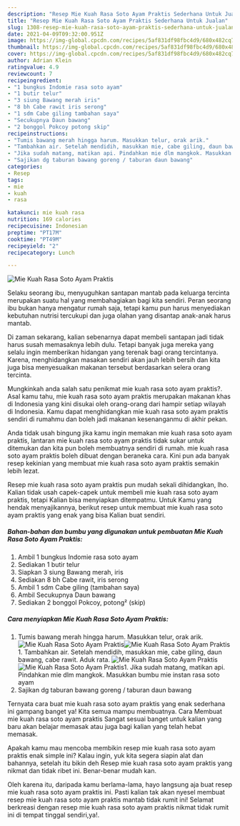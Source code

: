 ```yaml
---
description: "Resep Mie Kuah Rasa Soto Ayam Praktis Sederhana Untuk Jualan"
title: "Resep Mie Kuah Rasa Soto Ayam Praktis Sederhana Untuk Jualan"
slug: 1308-resep-mie-kuah-rasa-soto-ayam-praktis-sederhana-untuk-jualan
date: 2021-04-09T09:32:00.951Z
image: https://img-global.cpcdn.com/recipes/5af831df98fbc4d9/680x482cq70/mie-kuah-rasa-soto-ayam-praktis-foto-resep-utama.jpg
thumbnail: https://img-global.cpcdn.com/recipes/5af831df98fbc4d9/680x482cq70/mie-kuah-rasa-soto-ayam-praktis-foto-resep-utama.jpg
cover: https://img-global.cpcdn.com/recipes/5af831df98fbc4d9/680x482cq70/mie-kuah-rasa-soto-ayam-praktis-foto-resep-utama.jpg
author: Adrian Klein
ratingvalue: 4.9
reviewcount: 7
recipeingredient:
- "1 bungkus Indomie rasa soto ayam"
- "1 butir telur"
- "3 siung Bawang merah iris"
- "8 bh Cabe rawit iris serong"
- "1 sdm Cabe giling tambahan saya"
- "Secukupnya Daun bawang"
- "2 bonggol Pokcoy potong skip"
recipeinstructions:
- "Tumis bawang merah hingga harum. Masukkan telur, orak arik."
- "Tambahkan air. Setelah mendidih, masukkan mie, cabe giling, daun bawang, cabe rawit. Aduk rata."
- "Jika sudah matang, matikan api. Pindahkan mie dlm mangkok. Masukkan bumbu mie instan rasa soto ayam"
- "Sajikan dg taburan bawang goreng / taburan daun bawang"
categories:
- Resep
tags:
- mie
- kuah
- rasa

katakunci: mie kuah rasa 
nutrition: 169 calories
recipecuisine: Indonesian
preptime: "PT17M"
cooktime: "PT49M"
recipeyield: "2"
recipecategory: Lunch

---
```



![Mie Kuah Rasa Soto Ayam Praktis](https://img-global.cpcdn.com/recipes/5af831df98fbc4d9/680x482cq70/mie-kuah-rasa-soto-ayam-praktis-foto-resep-utama.jpg)

Selaku seorang ibu, menyuguhkan santapan mantab pada keluarga tercinta merupakan suatu hal yang membahagiakan bagi kita sendiri. Peran seorang ibu bukan hanya mengatur rumah saja, tetapi kamu pun harus menyediakan kebutuhan nutrisi tercukupi dan juga olahan yang disantap anak-anak harus mantab.

Di zaman  sekarang, kalian sebenarnya dapat membeli santapan jadi tidak harus susah memasaknya lebih dulu. Tetapi banyak juga mereka yang selalu ingin memberikan hidangan yang terenak bagi orang tercintanya. Karena, menghidangkan masakan sendiri akan jauh lebih bersih dan kita juga bisa menyesuaikan makanan tersebut berdasarkan selera orang tercinta. 



Mungkinkah anda salah satu penikmat mie kuah rasa soto ayam praktis?. Asal kamu tahu, mie kuah rasa soto ayam praktis merupakan makanan khas di Indonesia yang kini disukai oleh orang-orang dari hampir setiap wilayah di Indonesia. Kamu dapat menghidangkan mie kuah rasa soto ayam praktis sendiri di rumahmu dan boleh jadi makanan kesenanganmu di akhir pekan.

Anda tidak usah bingung jika kamu ingin memakan mie kuah rasa soto ayam praktis, lantaran mie kuah rasa soto ayam praktis tidak sukar untuk ditemukan dan kita pun boleh membuatnya sendiri di rumah. mie kuah rasa soto ayam praktis boleh dibuat dengan beraneka cara. Kini pun ada banyak resep kekinian yang membuat mie kuah rasa soto ayam praktis semakin lebih lezat.

Resep mie kuah rasa soto ayam praktis pun mudah sekali dihidangkan, lho. Kalian tidak usah capek-capek untuk membeli mie kuah rasa soto ayam praktis, tetapi Kalian bisa menyiapkan ditempatmu. Untuk Kamu yang hendak menyajikannya, berikut resep untuk membuat mie kuah rasa soto ayam praktis yang enak yang bisa Kalian buat sendiri.

<!--inarticleads1-->

##### Bahan-bahan dan bumbu yang digunakan untuk pembuatan Mie Kuah Rasa Soto Ayam Praktis:

1. Ambil 1 bungkus Indomie rasa soto ayam
1. Sediakan 1 butir telur
1. Siapkan 3 siung Bawang merah, iris
1. Sediakan 8 bh Cabe rawit, iris serong
1. Ambil 1 sdm Cabe giling (tambahan saya)
1. Ambil Secukupnya Daun bawang
1. Sediakan 2 bonggol Pokcoy, potong² (skip)




<!--inarticleads2-->

##### Cara menyiapkan Mie Kuah Rasa Soto Ayam Praktis:

1. Tumis bawang merah hingga harum. Masukkan telur, orak arik.
<img src="https://img-global.cpcdn.com/steps/6d7d9fce8c656182/160x128cq70/mie-kuah-rasa-soto-ayam-praktis-langkah-memasak-1-foto.jpg" alt="Mie Kuah Rasa Soto Ayam Praktis"><img src="https://img-global.cpcdn.com/steps/6de5684d2db69f84/160x128cq70/mie-kuah-rasa-soto-ayam-praktis-langkah-memasak-1-foto.jpg" alt="Mie Kuah Rasa Soto Ayam Praktis">1. Tambahkan air. Setelah mendidih, masukkan mie, cabe giling, daun bawang, cabe rawit. Aduk rata.
<img src="https://img-global.cpcdn.com/steps/1e33bf7af425f6bd/160x128cq70/mie-kuah-rasa-soto-ayam-praktis-langkah-memasak-2-foto.jpg" alt="Mie Kuah Rasa Soto Ayam Praktis"><img src="https://img-global.cpcdn.com/steps/349f1e924ecfb8a4/160x128cq70/mie-kuah-rasa-soto-ayam-praktis-langkah-memasak-2-foto.jpg" alt="Mie Kuah Rasa Soto Ayam Praktis">1. Jika sudah matang, matikan api. Pindahkan mie dlm mangkok. Masukkan bumbu mie instan rasa soto ayam
1. Sajikan dg taburan bawang goreng / taburan daun bawang




Ternyata cara buat mie kuah rasa soto ayam praktis yang enak sederhana ini gampang banget ya! Kita semua mampu membuatnya. Cara Membuat mie kuah rasa soto ayam praktis Sangat sesuai banget untuk kalian yang baru akan belajar memasak atau juga bagi kalian yang telah hebat memasak.

Apakah kamu mau mencoba membikin resep mie kuah rasa soto ayam praktis enak simple ini? Kalau ingin, yuk kita segera siapin alat dan bahannya, setelah itu bikin deh Resep mie kuah rasa soto ayam praktis yang nikmat dan tidak ribet ini. Benar-benar mudah kan. 

Oleh karena itu, daripada kamu berlama-lama, hayo langsung aja buat resep mie kuah rasa soto ayam praktis ini. Pasti kalian tak akan nyesel membuat resep mie kuah rasa soto ayam praktis mantab tidak rumit ini! Selamat berkreasi dengan resep mie kuah rasa soto ayam praktis nikmat tidak rumit ini di tempat tinggal sendiri,ya!.

